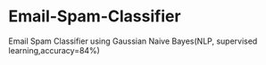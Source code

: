 # Email-Spam-Classifier
Email Spam Classifier using Gaussian Naive Bayes(NLP, supervised learning,accuracy=84%)  
